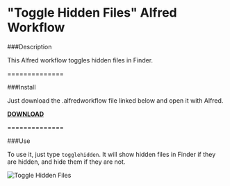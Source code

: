 "Toggle Hidden Files" Alfred Workflow
=====================================

###Description

This Alfred workflow toggles hidden files in Finder.

==============

###Install

Just download the .alfredworkflow file linked below and open it with Alfred.

__[DOWNLOAD](http://ryanverhey.com/files/alfred/toggle-hidden-files.alfredworkflow)__

==============

###Use

To use it, just type `togglehidden`. It will show hidden files in Finder if they are hidden, and hide them if they are not.

![Toggle Hidden Files](http://i.imgur.com/EcDA1w7.png)
